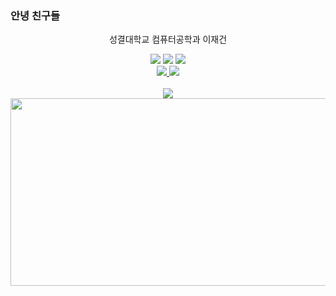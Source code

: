 ### 안녕 친구들

<div align="center">
   <p> 성결대학교 컴퓨터공학과 이재건 </p>
   <p> </p>
   <img src="https://img.shields.io/badge/Python-3776AB?style=for-the-badge&logo=Python&logoColor=white">
   <img src="https://img.shields.io/badge/React-61DAFB?style=for-the-badge&logo=React&logoColor=white">
   <img src="https://img.shields.io/badge/HTML5-E95420?style=for-the-badge&logo=HTML5&logoColor=white">
   <br/>
   <a href="https://www.instagram.com/j_gun2/"><img src="https://img.shields.io/badge/Instagram-E4405F?&style=for-the-badge&logo=Instagram&logoColor=white"> </a>
   <a href="https://www.youtube.com/"><img src="https://img.shields.io/badge/Youtube-FF0000?&style=for-the-badge&logo=Youtube&logoColor=white"></a>
   
</div>
<br/>
<div align="center">
   <img src="http://mazassumnida.wtf/api/v2/generate_badge?boj=79gun79" />
</div>
<div>
   <a href="https://github.com/devxb/gitanimals">
   <img
     src="https://render.gitanimals.org/farms/79gun79"
     width="600"
     height="300"
   />
</a>
</div>
